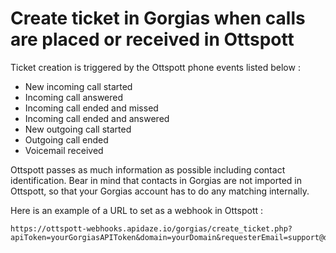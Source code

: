 # Create ticket in Gorgias when calls are placed or received in Ottspott

Ticket creation is triggered by the Ottspott phone events listed below :
- New incoming call started
- Incoming call answered
- Incoming call ended and missed
- Incoming call ended and answered
- New outgoing call started
- Outgoing call ended
- Voicemail received

Ottspott passes as much information as possible including contact identification.
Bear in mind that contacts in Gorgias are not imported in Ottspott, so that
your Gorgias account has to do any matching internally.

Here is an example of a URL to set as a webhook in Ottspott :
```
https://ottspott-webhooks.apidaze.io/gorgias/create_ticket.php?apiToken=yourGorgiasAPIToken&domain=yourDomain&requesterEmail=support@domain.com&requesterName=Ottspott
```
